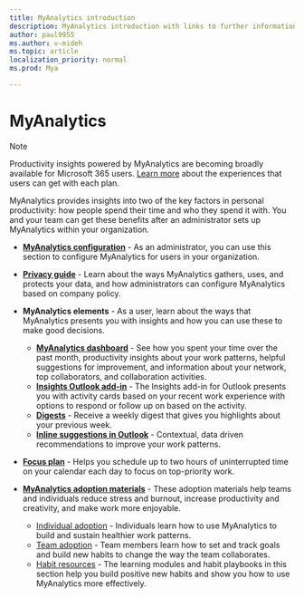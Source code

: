 ```yaml
---
title: MyAnalytics introduction
description: MyAnalytics introduction with links to further information 
author: paul9955
ms.author: v-mideh
ms.topic: article
localization_priority: normal 
ms.prod: Mya

---
```


# MyAnalytics

> [!NOTE]
> Productivity insights powered by MyAnalytics are becoming broadly available for Microsoft 365 users. [Learn more](../myanalytics/overview/plans-environments.md) about the experiences that users can get with each plan.

MyAnalytics provides insights into two of the key factors in personal productivity: how people spend their time and who they spend it with. You and your team can get these benefits after an administrator sets up MyAnalytics within your organization.

* [**MyAnalytics configuration**](../myanalytics/setup/configure-myanalytics.md) - As an administrator, you can use this section to configure MyAnalytics for users in your organization.

* [**Privacy guide**](../myanalytics/overview/Privacy-Guide.md) - Learn about the ways MyAnalytics gathers, uses, and protects your data, and how administrators can configure MyAnalytics based on company policy.
  
* **MyAnalytics elements** - As a user, learn about the ways that MyAnalytics presents you with insights and how you can use these to make good decisions.
  * [**MyAnalytics dashboard**](../myanalytics/use/dashboard-2.md) - See how you spent your time over the past month, productivity insights about your work patterns, helpful suggestions for improvement, and information about your network, top collaborators, and collaboration activities.
  * [**Insights Outlook add-in**](../myanalytics/use/add-in.md) - The Insights add-in for Outlook presents you with activity cards based on your recent work experience with options to respond or follow up on based on the activity.
  * [**Digests**](../myanalytics/use/email-digest-2.md) - Receive a weekly digest that gives you highlights about your previous week.
  * [**Inline suggestions in Outlook**](../myanalytics/use/mya-notifications.md) - Contextual, data driven recommendations to improve your work patterns.
* [**Focus plan**](../myanalytics/use/focus-plan.md) - Helps you schedule up to two hours of uninterrupted time on your calendar each day to focus on top-priority work.
* [**MyAnalytics adoption materials**](../myanalytics/use/MyA-Adoption/Adopt-myanalytics.md) - These adoption materials help teams and individuals reduce stress and burnout, increase productivity and creativity, and make work more enjoyable.
    * [Individual adoption](../myanalytics/use/MyA-Adoption/Indiv-adopt-get-started.md) - Individuals learn how to use MyAnalytics to build and sustain healthier work patterns.
    * [Team adoption](../myanalytics/use/MyA-Adoption/Team-adopt-intro.md) - Team members learn how to set and track goals and build new habits to change the way the team collaborates.
    * [Habit resources](../myanalytics/use/MyA-Adoption/Adopt-Learning-Modules.md) - The learning modules and habit playbooks in this section help you build positive new habits and show you how to use MyAnalytics more effectively.
